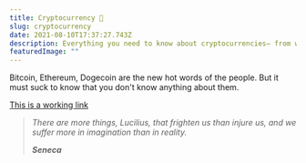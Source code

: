 ```yaml
---
title: Cryptocurrency 💸
slug: cryptocurrency
date: 2021-08-10T17:37:27.743Z
description: Everything you need to know about cryptocurrencies— from working to investing
featuredImage: ""
---
```

Bitcoin, Ethereum, Dogecoin are the new hot words of the people. But it must suck to know that you don't know anything about them.

[This is a working link](#)



> *There are more things, Lucilius, that frighten us than injure us, and we suffer more in imagination than in reality.*
>
> ***Seneca***